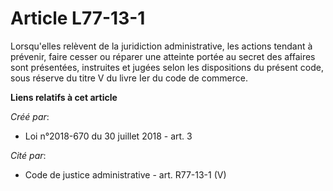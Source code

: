 # Article L77-13-1

Lorsqu'elles relèvent de la juridiction administrative, les actions tendant à prévenir, faire cesser ou réparer une atteinte
portée au secret des affaires sont présentées, instruites et jugées selon les dispositions du présent code, sous réserve du
titre V du livre Ier du code de commerce.

**Liens relatifs à cet article**

_Créé par_:

  - Loi n°2018-670 du 30 juillet 2018 - art. 3

_Cité par_:

  - Code de justice administrative - art. R77-13-1 (V)

